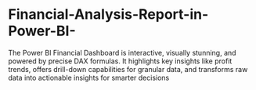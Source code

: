 # Financial-Analysis-Report-in-Power-BI-
The Power BI Financial Dashboard is interactive, visually stunning, and powered by precise DAX formulas. It highlights key insights like profit trends, offers drill-down capabilities for granular data, and transforms raw data into actionable insights for smarter decisions
